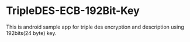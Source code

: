 # TripleDES-ECB-192Bit-Key

This is android sample app for triple des encryption and description using 192bits(24 byte) key.
